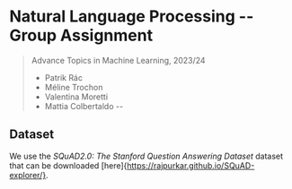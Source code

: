 # Natural Language Processing -- Group Assignment
> Advance Topics in Machine Learning, 2023/24
> - Patrik Rác
> - Méline Trochon
> - Valentina Moretti
> - Mattia Colbertaldo
--

## Dataset
We use the *SQuAD2.0: The Stanford Question Answering Dataset* dataset that can be downloaded [here]{https://rajpurkar.github.io/SQuAD-explorer/}.
